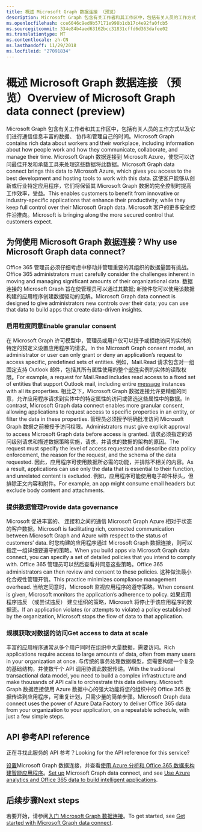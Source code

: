 ```yaml
---
title: 概述 Microsoft Graph 数据连接 （预览）
description: Microsoft Graph 包含有关工作者和其工作区中，包括有关人员的工作方式以及它们进行通信信息丰富的数据、 协作和管理自己的时间。 Microsoft Graph 数据连接到 Microsoft Azure，使您可以访问最佳开发和承载工具来处理这些数据将此数据。 这使客户能够从创新或行业特定应用程序，它们将保留其 Microsoft Graph 数据的完全控制时提高工作效率，受益。 Microsoft 客户的更多安全控件沿推向。
ms.openlocfilehash: cce6046c9ed9b57171e998b1cb17c4e92fa0fcb5
ms.sourcegitcommit: 334e84b4aed63162bcc31831cffd6d363dafee02
ms.translationtype: MT
ms.contentlocale: zh-CN
ms.lasthandoff: 11/29/2018
ms.locfileid: "27091834"
---
```

# <a name="overview-of-microsoft-graph-data-connect-preview"></a><span data-ttu-id="e8709-106">概述 Microsoft Graph 数据连接 （预览）</span><span class="sxs-lookup"><span data-stu-id="e8709-106">Overview of Microsoft Graph data connect (preview)</span></span>
<span data-ttu-id="e8709-107">Microsoft Graph 包含有关工作者和其工作区中，包括有关人员的工作方式以及它们进行通信信息丰富的数据、 协作和管理自己的时间。</span><span class="sxs-lookup"><span data-stu-id="e8709-107">Microsoft Graph contains rich data about workers and their workplace, including information about how people work and how they communicate, collaborate, and manage their time.</span></span> <span data-ttu-id="e8709-108">Microsoft Graph 数据连接到 Microsoft Azure，使您可以访问最佳开发和承载工具来处理这些数据将此数据。</span><span class="sxs-lookup"><span data-stu-id="e8709-108">Microsoft Graph data connect brings this data to Microsoft Azure, which gives you access to the best development and hosting tools to work with this data.</span></span> <span data-ttu-id="e8709-109">这使客户能够从创新或行业特定应用程序，它们将保留其 Microsoft Graph 数据的完全控制时提高工作效率，受益。</span><span class="sxs-lookup"><span data-stu-id="e8709-109">This enables customers to benefit from innovative or industry-specific applications that enhance their productivity, while they keep full control over their Microsoft Graph data.</span></span> <span data-ttu-id="e8709-110">Microsoft 客户的更多安全控件沿推向。</span><span class="sxs-lookup"><span data-stu-id="e8709-110">Microsoft is bringing along the more secured control that customers expect.</span></span>

## <a name="why-use-microsoft-graph-data-connect"></a><span data-ttu-id="e8709-111">为何使用 Microsoft Graph 数据连接？</span><span class="sxs-lookup"><span data-stu-id="e8709-111">Why use Microsoft Graph data connect?</span></span>
<span data-ttu-id="e8709-112">Office 365 管理员必须仔细考虑中移动并管理重要的其组织的数据量固有挑战。</span><span class="sxs-lookup"><span data-stu-id="e8709-112">Office 365 administrators must carefully consider the challenges inherent in moving and managing significant amounts of their organizational data.</span></span> <span data-ttu-id="e8709-113">数据连接的 Microsoft Graph 旨在使管理员可以通过其数据; 新控件您可以使用该数据构建的应用程序创建数据驱动的见解。</span><span class="sxs-lookup"><span data-stu-id="e8709-113">Microsoft Graph data connect is designed to give administrators new controls over their data; you can use that data to build apps that create data-driven insights.</span></span> 

### <a name="enable-granular-consent"></a><span data-ttu-id="e8709-114">启用粒度同意</span><span class="sxs-lookup"><span data-stu-id="e8709-114">Enable granular consent</span></span>

<span data-ttu-id="e8709-115">在 Microsoft Graph 许可模型中，管理员或用户仅可以授予或拒绝访问的实体的特定的预定义设置应用程序的请求。</span><span class="sxs-lookup"><span data-stu-id="e8709-115">In the Microsoft Graph consent model, an administrator or user can only grant or deny an application’s request to access specific, predefined sets of entities.</span></span> <span data-ttu-id="e8709-116">例如，Mail.Read 请求包含对一组固定支持 Outlook 邮件，包括其所有属性使用的整个[邮件](/graph/api/resources/message?view=graph-rest-1.0)实例的实体的读取权限。</span><span class="sxs-lookup"><span data-stu-id="e8709-116">For example, a request for Mail.Read includes read access to a fixed set of entities that support Outlook mail, including entire [message](/graph/api/resources/message?view=graph-rest-1.0) instances with all its properties.</span></span> <span data-ttu-id="e8709-117">相比之下，Microsoft Graph 数据连接允许更精细的同意，允许应用程序请求到实体中的特定属性的访问或筛选这些属性中的数据。</span><span class="sxs-lookup"><span data-stu-id="e8709-117">In contrast, Microsoft Graph data connect enables more granular consent, allowing applications to request access to specific properties in an entity, or filter the data in these properties.</span></span> <span data-ttu-id="e8709-118">管理员必须授予明确批准访问 Microsoft Graph 数据之前被授予访问权限。</span><span class="sxs-lookup"><span data-stu-id="e8709-118">Administrators must give explicit approval to access Microsoft Graph data before access is granted.</span></span> <span data-ttu-id="e8709-119">请求必须指定的访问级别请求和描述数据策略实施，请求，并请求的数据的架构的原因。</span><span class="sxs-lookup"><span data-stu-id="e8709-119">The request must specify the level of access requested and describe data policy enforcement, the reason for the request, and the schema of the data requested.</span></span> <span data-ttu-id="e8709-120">因此，应用程序可使用数据所必需的功能，并排除不相关的内容。</span><span class="sxs-lookup"><span data-stu-id="e8709-120">As a result, applications can use only the data that is essential to their function, and unrelated content is excluded.</span></span> <span data-ttu-id="e8709-121">例如，应用程序可能使用电子邮件标头，但排除正文内容和附件。</span><span class="sxs-lookup"><span data-stu-id="e8709-121">For example, an app might consume email headers but exclude body content and attachments.</span></span> 

### <a name="provide-data-governance"></a><span data-ttu-id="e8709-122">提供数据管理</span><span class="sxs-lookup"><span data-stu-id="e8709-122">Provide data governance</span></span>
<span data-ttu-id="e8709-123">Microsoft 促进丰富的、 连接和之间的通信 Microsoft Graph Azure 相对于状态的客户数据。</span><span class="sxs-lookup"><span data-stu-id="e8709-123">Microsoft is facilitating rich, connected communication between Microsoft Graph and Azure with respect to the status of customers’ data.</span></span> <span data-ttu-id="e8709-124">时您构建的应用程序通过 Microsoft Graph 数据连接，则可以指定一组详细要遵守的策略。</span><span class="sxs-lookup"><span data-stu-id="e8709-124">When you build apps via Microsoft Graph data connect, you can specify a set of detailed policies that you intend to comply with.</span></span> <span data-ttu-id="e8709-125">Office 365 管理员可以然后查看并同意这些策略。</span><span class="sxs-lookup"><span data-stu-id="e8709-125">Office 365 administrators can then review and consent to these policies.</span></span> <span data-ttu-id="e8709-126">这种做法最小化合规性管理开销。</span><span class="sxs-lookup"><span data-stu-id="e8709-126">This practice minimizes compliance management overhead.</span></span> <span data-ttu-id="e8709-127">当给定同意时，Microsoft 监视应用程序的遵守策略。</span><span class="sxs-lookup"><span data-stu-id="e8709-127">When consent is given, Microsoft monitors the application’s adherence to policy.</span></span> <span data-ttu-id="e8709-128">如果应用程序违反 （或尝试违反） 建立组织的策略，Microsoft 将停止于该应用程序的数据流。</span><span class="sxs-lookup"><span data-stu-id="e8709-128">If an application violates (or attempts to violate) a policy established by the organization, Microsoft stops the flow of data to that application.</span></span> 

### <a name="get-access-to-data-at-scale"></a><span data-ttu-id="e8709-129">规模获取对数据的访问</span><span class="sxs-lookup"><span data-stu-id="e8709-129">Get access to data at scale</span></span>
<span data-ttu-id="e8709-130">丰富的应用程序通常从多个用户同时在组织中大量数据，需要访问。</span><span class="sxs-lookup"><span data-stu-id="e8709-130">Rich applications require access to large amounts of data, often from many users in your organization at once.</span></span> <span data-ttu-id="e8709-131">与传统的事务处理数据模型，您需要构建一个复杂的基础结构，并使数千个 API 调用协调此数据传递。</span><span class="sxs-lookup"><span data-stu-id="e8709-131">With the traditional transactional data model, you need to build a complex infrastructure and make thousands of API calls to orchestrate this data delivery.</span></span> <span data-ttu-id="e8709-132">Microsoft Graph 数据连接使用 Azure 数据中心的强大功能将您的组织中的 Office 365 数据传递到应用程序，可重复计划，只需少量的简单步骤。</span><span class="sxs-lookup"><span data-stu-id="e8709-132">Microsoft Graph data connect uses the power of Azure Data Factory to deliver Office 365 data from your organization to your application, on a repeatable schedule, with just a few simple steps.</span></span>

## <a name="api-reference"></a><span data-ttu-id="e8709-133">API 参考</span><span class="sxs-lookup"><span data-stu-id="e8709-133">API reference</span></span>
<span data-ttu-id="e8709-134">正在寻找此服务的 API 参考？</span><span class="sxs-lookup"><span data-stu-id="e8709-134">Looking for the API reference for this service?</span></span>

<span data-ttu-id="e8709-135">[设置](data-connect-get-started.md)Microsoft Graph 数据连接，并查看[使用 Azure 分析和 Office 365 数据来构建智能应用程序](https://github.com/OfficeDev/MS-Graph-Data-Connect/wiki)。</span><span class="sxs-lookup"><span data-stu-id="e8709-135">[Set up](data-connect-get-started.md) Microsoft Graph data connect, and see [Use Azure analytics and Office 365 data to build intelligent applications](https://github.com/OfficeDev/MS-Graph-Data-Connect/wiki).</span></span>


## <a name="next-steps"></a><span data-ttu-id="e8709-136">后续步骤</span><span class="sxs-lookup"><span data-stu-id="e8709-136">Next steps</span></span>
<span data-ttu-id="e8709-137">若要开始，请参阅[入门 Microsoft Graph 数据连接](data-connect-get-started.md)。</span><span class="sxs-lookup"><span data-stu-id="e8709-137">To get started, see [Get started with Microsoft Graph data connect](data-connect-get-started.md).</span></span>
